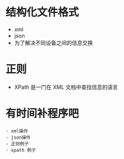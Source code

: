 # 结构化文件格式
 -  xml
 - json
 - 为了解决不同设备之间的信息交换
 

# 正则 
 - XPath 是一门在 XML 文档中查找信息的语言
 

# 有时间补程序吧
    - xml操作
    - json操作
    - 正则例子
    - xpath 例子 